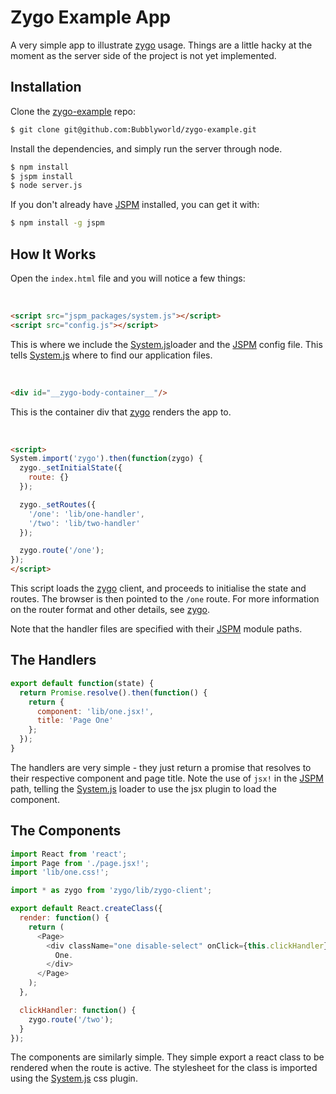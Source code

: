 # Zygo Example App

A very simple app to illustrate [zygo](http://www.github.com/Bubblyworld/zygo)  usage. Things are a little hacky at the moment as the server side of the project is not yet implemented.

## Installation

Clone the [zygo-example](http://www.github.com/Bubblyworld/zygo-example) repo:

``` sh
$ git clone git@github.com:Bubblyworld/zygo-example.git
```

Install the dependencies, and simply run the server through node.
``` sh
$ npm install
$ jspm install
$ node server.js
```

If you don't already have [JSPM](http://www.github.com/jspm/jspm-cli) installed, you can get it with:
``` sh
$ npm install -g jspm
```

## How It Works

Open the `index.html` file and you will notice a few things:

<br />

``` html
<script src="jspm_packages/system.js"></script>
<script src="config.js"></script>
```
This is where we include the [System.js](githubb.com/systemjs/systemjs)loader and the [JSPM](http://www.github.com/jspm/jspm-cli) config file. This tells [System.js](githubb.com/systemjs/systemjs) where to find our application files.

<br />

``` html
<div id="__zygo-body-container__"/>
```
This is the container div that [zygo](http://www.github.com/Bubblyworld/zygo) renders the app to.

<br />

``` html
<script>
System.import('zygo').then(function(zygo) {
  zygo._setInitialState({
    route: {}
  });

  zygo._setRoutes({
    '/one': 'lib/one-handler',
    '/two': 'lib/two-handler'
  });

  zygo.route('/one');
});
</script>
```
This script loads the [zygo](http://www.github.com/Bubblyworld/zygo) client, and proceeds to initialise the state and routes. The browser is then pointed to the `/one` route. For more information on the router format and other details, see [zygo](http://www.github.com/Bubblyworld/zygo).

Note that the handler files are specified with their [JSPM](http://www.github.com/jspm/jspm-cli) module paths.

## The Handlers
``` javascript
export default function(state) {
  return Promise.resolve().then(function() {
    return {
      component: 'lib/one.jsx!',
      title: 'Page One'
    };
  });
}
```
The handlers are very simple - they just return a promise that resolves to their respective component and page title. Note the use of `jsx!` in the [JSPM](http://www.github.com/jspm/jspm-cli) path, telling the [System.js](githubb.com/systemjs/systemjs) loader to use the jsx plugin to load the component.

## The Components
``` javascript
import React from 'react';
import Page from './page.jsx!';
import 'lib/one.css!';

import * as zygo from 'zygo/lib/zygo-client';

export default React.createClass({
  render: function() {
    return (
      <Page>
        <div className="one disable-select" onClick={this.clickHandler}>
          One.
        </div>
      </Page>
    );
  },

  clickHandler: function() {
    zygo.route('/two');
  }
});
```
The components are similarly simple. They simple export a react class to be rendered when the route is active. The stylesheet for the class is imported using the [System.js](githubb.com/systemjs/systemjs) css plugin.

